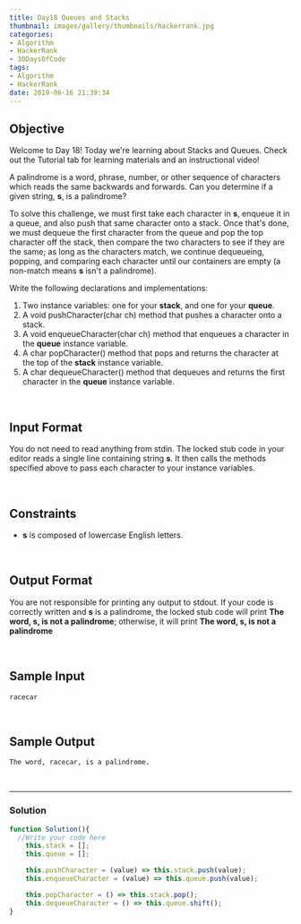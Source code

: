 ```yaml
---
title: Day18 Queues and Stacks
thumbnail: images/gallery/thumbnails/hackerrank.jpg
categories:
- Algorithm
- HackerRank
- 30DaysOfCode
tags:
- Algorithm
- HackerRank
date: 2019-06-16 21:39:34
---
```


## Objective

Welcome to Day 18! Today we're learning about Stacks and Queues. Check out the Tutorial tab for learning materials and an instructional video!

A palindrome is a word, phrase, number, or other sequence of characters which reads the same backwards and forwards. Can you determine if a given string, **s**, is a palindrome?

To solve this challenge, we must first take each character in **s**, enqueue it in a queue, and also push that same character onto a stack. Once that's done, we must dequeue the first character from the queue and pop the top character off the stack, then compare the two characters to see if they are the same; as long as the characters match, we continue dequeueing, popping, and comparing each character until our containers are empty (a non-match means **s** isn't a palindrome).

Write the following declarations and implementations:

1. Two instance variables: one for your **stack**, and one for your **queue**.
2. A void pushCharacter(char ch) method that pushes a character onto a stack.
3. A void enqueueCharacter(char ch) method that enqueues a character in the **queue** instance variable.
4. A char popCharacter() method that pops and returns the character at the top of the **stack** instance variable.
5. A char dequeueCharacter() method that dequeues and returns the first character in the **queue** instance variable.

<br/>
<!-- more -->

## Input Format

You do not need to read anything from stdin. The locked stub code in your editor reads a single line containing string **s**. It then calls the methods specified above to pass each character to your instance variables.

<br/>

## Constraints

- **s** is composed of lowercase English letters.

<br/>

## Output Format

You are not responsible for printing any output to stdout. 
If your code is correctly written and **s** is a palindrome, the locked stub code will print  **The word, s, is not a palindrome**; otherwise, it will print **The word, s, is not a palindrome**

<br/>

## Sample Input

```
racecar
```

<br/>

## Sample Output

```
The word, racecar, is a palindrome.
```

<br/>

---

### Solution

```javascript
function Solution(){
  //Write your code here
    this.stack = [];
    this.queue = [];

    this.pushCharacter = (value) => this.stack.push(value); 
    this.enqueueCharacter = (value) => this.queue.push(value);

    this.popCharacter = () => this.stack.pop();
    this.dequeueCharacter = () => this.queue.shift();
}
```
